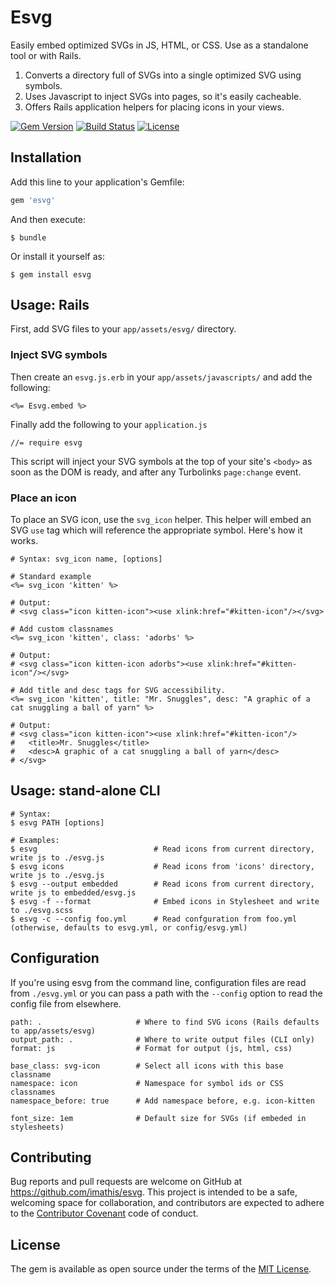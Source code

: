 # Esvg

Easily embed optimized SVGs in JS, HTML, or CSS. Use as a standalone tool or with Rails.

1. Converts a directory full of SVGs into a single optimized SVG using symbols.
2. Uses Javascript to inject SVGs into pages, so it's easily cacheable.
3. Offers Rails application helpers for placing icons in your views.

[![Gem Version](http://img.shields.io/gem/v/esvg.svg)](https://rubygems.org/gems/esvg)
[![Build Status](http://img.shields.io/travis/imathis/esvg.svg)](https://travis-ci.org/imathis/esvg)
[![License](http://img.shields.io/:license-mit-blue.svg)](http://imathis.mit-license.org)

## Installation

Add this line to your application's Gemfile:

```ruby
gem 'esvg'
```

And then execute:

    $ bundle

Or install it yourself as:

    $ gem install esvg

## Usage: Rails

First, add SVG files to your `app/assets/esvg/` directory.

### Inject SVG symbols

Then create an `esvg.js.erb` in your `app/assets/javascripts/` and add the following:

```
<%= Esvg.embed %>
```

Finally add the following to your `application.js`

```
//= require esvg
```

This script will inject your SVG symbols at the top of your site's `<body>` as soon as the DOM is ready, and after any Turbolinks `page:change` event.

### Place an icon

To place an SVG icon, use the `svg_icon` helper. This helper will embed an SVG `use` tag which will reference the appropriate symbol. Here's how it works.

```
# Syntax: svg_icon name, [options]

# Standard example
<%= svg_icon 'kitten' %>

# Output:
# <svg class="icon kitten-icon"><use xlink:href="#kitten-icon"/></svg>

# Add custom classnames
<%= svg_icon 'kitten', class: 'adorbs' %>

# Output: 
# <svg class="icon kitten-icon adorbs"><use xlink:href="#kitten-icon"/></svg>

# Add title and desc tags for SVG accessibility.
<%= svg_icon 'kitten', title: "Mr. Snuggles", desc: "A graphic of a cat snuggling a ball of yarn" %>

# Output: 
# <svg class="icon kitten-icon"><use xlink:href="#kitten-icon"/>
#   <title>Mr. Snuggles</title>
#   <desc>A graphic of a cat snuggling a ball of yarn</desc>
# </svg>
```

## Usage: stand-alone CLI

```
# Syntax:
$ esvg PATH [options]

# Examples:
$ esvg                          # Read icons from current directory, write js to ./esvg.js
$ esvg icons                    # Read icons from 'icons' directory, write js to ./esvg.js
$ esvg --output embedded        # Read icons from current directory, write js to embedded/esvg.js
$ esvg -f --format              # Embed icons in Stylesheet and write to ./esvg.scss
$ esvg -c --config foo.yml      # Read confguration from foo.yml (otherwise, defaults to esvg.yml, or config/esvg.yml)
```

## Configuration

If you're using esvg from the command line, configuration files are read from `./esvg.yml` or you can pass a path with the `--config` option to read the config file from elsewhere.

```
path: .                     # Where to find SVG icons (Rails defaults to app/assets/esvg)
output_path: .              # Where to write output files (CLI only)
format: js                  # Format for output (js, html, css)

base_class: svg-icon        # Select all icons with this base classname
namespace: icon             # Namespace for symbol ids or CSS classnames
namespace_before: true      # Add namespace before, e.g. icon-kitten

font_size: 1em              # Default size for SVGs (if embeded in stylesheets)
```

## Contributing

Bug reports and pull requests are welcome on GitHub at https://github.com/imathis/esvg. This project is intended to be a safe, welcoming space for collaboration, and contributors are expected to adhere to the [Contributor Covenant](contributor-covenant.org) code of conduct.

## License

The gem is available as open source under the terms of the [MIT License](http://opensource.org/licenses/MIT).

